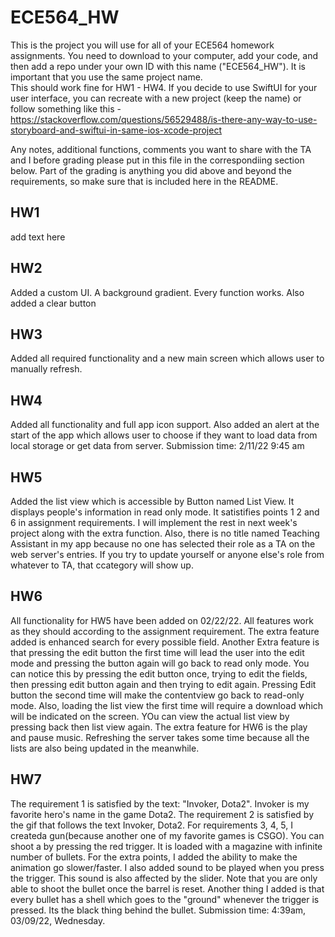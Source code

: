 #   ECE564_HW 
This is the project you will use for all of your ECE564 homework assignments. You need to download to your computer, add your code, and then add a repo under your own ID with this name ("ECE564_HW"). It is important that you use the same project name.  
This should work fine for HW1 - HW4.  If you decide to use SwiftUI for your user interface, you can recreate with a new project (keep the name) or follow something like this - https://stackoverflow.com/questions/56529488/is-there-any-way-to-use-storyboard-and-swiftui-in-same-ios-xcode-project

Any notes, additional functions, comments you want to share with the TA and I before grading please put in this file in the correspondiing section below.  Part of the grading is anything you did above and beyond the requirements, so make sure that is included here in the README.

## HW1
add text here

## HW2
Added a custom UI. A background gradient. Every function works. Also added a clear button

## HW3
Added all required functionality and a new main screen which allows user to manually refresh.

## HW4
Added all functionality and full app icon support. Also added an alert at the start of the app which allows user to choose if they want to load data from local storage or get data from server. Submission time: 2/11/22 9:45 am

## HW5
Added the list view which is accessible by Button named List View. It displays people's information in read only mode. It satistifies points 1
2 and 6 in assignment requirements. I will implement the rest in next week's project along with the extra function.
Also, there is no title named Teaching Assistant in my app because no one has selected their role as a TA on the web server's entries. If you try to update yourself or anyone else's role from whatever to TA, that ccategory will show up.

## HW6
All functionality for HW5 have been added on 02/22/22. 
All features work as they should according to the assignment requirement.
The extra feature added is enhanced search for every possible field. 
Another Extra feature is that pressing the edit button the first time will lead the user into the edit mode and pressing the button again will go back to read only mode. You can notice this by pressing the edit button once, trying to edit the fields, then pressing edit button again and then trying to edit again. Pressing Edit button the second time will make the contentview go back to read-only mode. Also, loading the list view the first time will require a download which will be indicated on the screen. YOu can view the actual list view by pressing back then list view again. 
The extra feature for HW6 is the play and pause music. Refreshing the server takes some time because all the lists are also being updated in the meanwhile.

## HW7
The requirement 1 is satisfied by the text: "Invoker, Dota2". Invoker is my favorite hero's name in the game Dota2. The requirement 2 is satisfied by the gif that follows the text Invoker, Dota2. For requirements 3, 4, 5, I createda gun(because another one of my favorite games is CSGO). You can shoot a by pressing the red trigger. It is loaded with a magazine with infinite number of bullets. 
For the extra points, I added the ability to make the animation go slower/faster. I also added sound to be played when you press the trigger. This sound is also affected by the slider. Note that you are only able to shoot the bullet once the barrel is reset. Another thing I added is that every bullet has a shell which goes to the "ground" whenever the trigger is pressed. Its the black thing behind the bullet. Submission time: 4:39am, 03/09/22, Wednesday.
